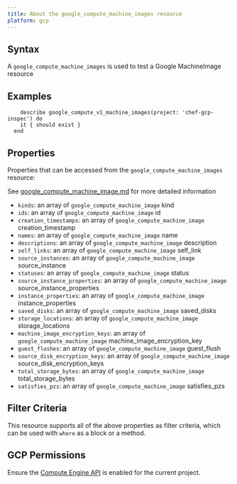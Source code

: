 ```yaml
---
title: About the google_compute_machine_images resource
platform: gcp
---
```


## Syntax
A `google_compute_machine_images` is used to test a Google MachineImage resource

## Examples
```
    describe google_compute_v1_machine_images(project: 'chef-gcp-inspec') do
    it { should exist }
  end
```

## Properties
Properties that can be accessed from the `google_compute_machine_images` resource:

See [google_compute_machine_image.md](google_compute_machine_image.md) for more detailed information
  * `kinds`: an array of `google_compute_machine_image` kind
  * `ids`: an array of `google_compute_machine_image` id
  * `creation_timestamps`: an array of `google_compute_machine_image` creation_timestamp
  * `names`: an array of `google_compute_machine_image` name
  * `descriptions`: an array of `google_compute_machine_image` description
  * `self_links`: an array of `google_compute_machine_image` self_link
  * `source_instances`: an array of `google_compute_machine_image` source_instance
  * `statuses`: an array of `google_compute_machine_image` status
  * `source_instance_properties`: an array of `google_compute_machine_image` source_instance_properties
  * `instance_properties`: an array of `google_compute_machine_image` instance_properties
  * `saved_disks`: an array of `google_compute_machine_image` saved_disks
  * `storage_locations`: an array of `google_compute_machine_image` storage_locations
  * `machine_image_encryption_keys`: an array of `google_compute_machine_image` machine_image_encryption_key
  * `guest_flushes`: an array of `google_compute_machine_image` guest_flush
  * `source_disk_encryption_keys`: an array of `google_compute_machine_image` source_disk_encryption_keys
  * `total_storage_bytes`: an array of `google_compute_machine_image` total_storage_bytes
  * `satisfies_pzs`: an array of `google_compute_machine_image` satisfies_pzs

## Filter Criteria
This resource supports all of the above properties as filter criteria, which can be used
with `where` as a block or a method.

## GCP Permissions

Ensure the [Compute Engine API](https://console.cloud.google.com/apis/library/compute.googleapis.com/) is enabled for the current project.
